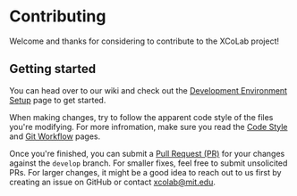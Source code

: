 # Contributing

Welcome and thanks for considering to contribute to the XCoLab project!

## Getting started

You can head over to our wiki and check out the [Development Environment Setup](https://github.com/CCI-MIT/XCoLab/wiki/Development-Environment-Setup) page to get started.

When making changes, try to follow the apparent code style of the files you're modifying.
For more infromation, make sure you read the [Code Style](https://github.com/CCI-MIT/XCoLab/wiki/Code-Style) and [Git Workflow](https://github.com/CCI-MIT/XCoLab/wiki/Git-Workflow) pages.

Once you're finished, you can submit a [Pull Request (PR)](https://help.github.com/articles/about-pull-requests/) for your changes against the `develop` branch. For smaller fixes, feel free to submit unsolicited PRs. For larger changes, it might be a good idea to reach out to us first by creating an issue on GitHub or contact xcolab@mit.edu.
